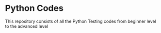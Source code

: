 # Python Codes
This repository consists of all the Python Testing codes from beginner level to the advanced level
